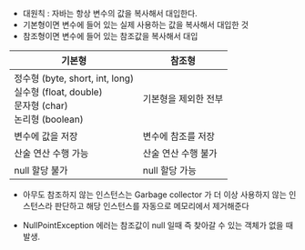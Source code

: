 - 대원칙 : 자바는 항상 변수의 값을 복사해서 대입한다.
- 기본형이면 변수에 들어 있는 실제 사용하는 값을 복사해서 대입한 것
- 참조형이면 변수에 들어 있는 참조값을 복사해서 대입


| 기본형                                                                                | 참조형         |
| ---------------------------------------------------------------------------------- | ----------- |
| 정수형 (byte, short, int, long)<br>실수형 (float, double)<br>문자형 (char)<br>논리형 (boolean) | 기본형을 제외한 전부 |
| 변수에 값을 저장                                                                          | 변수에 참조를 저장  |
| 산술 연산 수행 가능                                                                        | 산술 연산 수행 불가 |
| null 할당 불가                                                                         | null 할당 가능  |

- 아무도 참조하지 않는 인스턴스는 Garbage collector 가 더 이상 사용하지 않는 인스턴스라 판단하고 해당 인스턴스를 자동으로 메모리에서 제거해준다

- NullPointException 에러는 참조값이 null 일때 즉 찾아갈 수 있는 객체가 없을 때 발생.